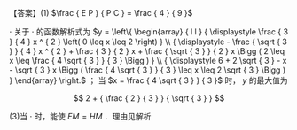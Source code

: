 【答案】(1) $\frac { E P } { P C } = \frac { 4 } { 9 }$

$\cdot$ 关于 $\cdot$ 的函数解析式为 $y = \left\{ \begin{array} { l l } { \displaystyle \frac { 3 } { 4 } x ^ { 2 } \left( 0 \leq x \leq 2 \right) } \\ { \displaystyle - \frac { \sqrt { 3 } } { 4 } x ^ { 2 } + \frac { 3 } { 2 } x + \frac { \sqrt { 3 } } { 2 } x \Bigg ( 2 \leq x \leq \frac { 4 \sqrt { 3 } } { 3 } \Bigg ) } \\ { \displaystyle 6 + 2 \sqrt { 3 } - x - \sqrt { 3 } x \Bigg ( \frac { 4 \sqrt { 3 } } { 3 } \leq x \leq 2 \sqrt { 3 } \Bigg ) } \end{array} \right.$ ； 当 $x = \frac { 4 \sqrt { 3 } } { 3 }$ 时， $y$ 的最大值为

$$
2 + { \frac { 2 } { 3 } } { \sqrt { 3 } }
$$

(3)当 $\cdot$ 时，能使 $E M { = } H M$ ．理由见解析
